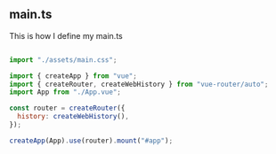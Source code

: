 ## main.ts

This is how I define my main.ts
<br>


```js

import "./assets/main.css";

import { createApp } from "vue";
import { createRouter, createWebHistory } from "vue-router/auto";
import App from "./App.vue";

const router = createRouter({
  history: createWebHistory(),
});

createApp(App).use(router).mount("#app");

```
